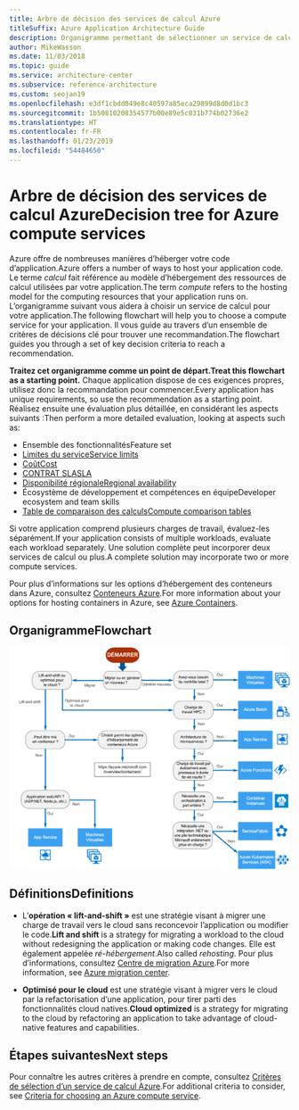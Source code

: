 ```yaml
---
title: Arbre de décision des services de calcul Azure
titleSuffix: Azure Application Architecture Guide
description: Organigramme permettant de sélectionner un service de calcul.
author: MikeWasson
ms.date: 11/03/2018
ms.topic: guide
ms.service: architecture-center
ms.subservice: reference-architecture
ms.custom: seojan19
ms.openlocfilehash: e3df1cbdd049e8c40597a85eca29899d8d0d1bc3
ms.sourcegitcommit: 1b50810208354577b00e89e5c031b774b02736e2
ms.translationtype: HT
ms.contentlocale: fr-FR
ms.lasthandoff: 01/23/2019
ms.locfileid: "54484650"
---
```

# <a name="decision-tree-for-azure-compute-services"></a><span data-ttu-id="f973f-103">Arbre de décision des services de calcul Azure</span><span class="sxs-lookup"><span data-stu-id="f973f-103">Decision tree for Azure compute services</span></span>

<span data-ttu-id="f973f-104">Azure offre de nombreuses manières d’héberger votre code d’application.</span><span class="sxs-lookup"><span data-stu-id="f973f-104">Azure offers a number of ways to host your application code.</span></span> <span data-ttu-id="f973f-105">Le terme *calcul* fait référence au modèle d’hébergement des ressources de calcul utilisées par votre application.</span><span class="sxs-lookup"><span data-stu-id="f973f-105">The term *compute* refers to the hosting model for the computing resources that your application runs on.</span></span> <span data-ttu-id="f973f-106">L’organigramme suivant vous aidera à choisir un service de calcul pour votre application.</span><span class="sxs-lookup"><span data-stu-id="f973f-106">The following flowchart will help you to choose a compute service for your application.</span></span> <span data-ttu-id="f973f-107">Il vous guide au travers d’un ensemble de critères de décisions clé pour trouver une recommandation.</span><span class="sxs-lookup"><span data-stu-id="f973f-107">The flowchart guides you through a set of key decision criteria to reach a recommendation.</span></span>

<span data-ttu-id="f973f-108">**Traitez cet organigramme comme un point de départ.**</span><span class="sxs-lookup"><span data-stu-id="f973f-108">**Treat this flowchart as a starting point.**</span></span> <span data-ttu-id="f973f-109">Chaque application dispose de ces exigences propres, utilisez donc la recommandation pour commencer.</span><span class="sxs-lookup"><span data-stu-id="f973f-109">Every application has unique requirements, so use the recommendation as a starting point.</span></span> <span data-ttu-id="f973f-110">Réalisez ensuite une évaluation plus détaillée, en considérant les aspects suivants :</span><span class="sxs-lookup"><span data-stu-id="f973f-110">Then perform a more detailed evaluation, looking at aspects such as:</span></span>

- <span data-ttu-id="f973f-111">Ensemble des fonctionnalités</span><span class="sxs-lookup"><span data-stu-id="f973f-111">Feature set</span></span>
- [<span data-ttu-id="f973f-112">Limites du service</span><span class="sxs-lookup"><span data-stu-id="f973f-112">Service limits</span></span>](/azure/azure-subscription-service-limits)
- [<span data-ttu-id="f973f-113">Coût</span><span class="sxs-lookup"><span data-stu-id="f973f-113">Cost</span></span>](https://azure.microsoft.com/pricing/)
- [<span data-ttu-id="f973f-114">CONTRAT SLA</span><span class="sxs-lookup"><span data-stu-id="f973f-114">SLA</span></span>](https://azure.microsoft.com/support/legal/sla/)
- [<span data-ttu-id="f973f-115">Disponibilité régionale</span><span class="sxs-lookup"><span data-stu-id="f973f-115">Regional availability</span></span>](https://azure.microsoft.com/global-infrastructure/services/)
- <span data-ttu-id="f973f-116">Écosystème de développement et compétences en équipe</span><span class="sxs-lookup"><span data-stu-id="f973f-116">Developer ecosystem and team skills</span></span>
- [<span data-ttu-id="f973f-117">Table de comparaison des calculs</span><span class="sxs-lookup"><span data-stu-id="f973f-117">Compute comparison tables</span></span>](./compute-comparison.md)

<span data-ttu-id="f973f-118">Si votre application comprend plusieurs charges de travail, évaluez-les séparément.</span><span class="sxs-lookup"><span data-stu-id="f973f-118">If your application consists of multiple workloads, evaluate each workload separately.</span></span> <span data-ttu-id="f973f-119">Une solution complète peut incorporer deux services de calcul ou plus.</span><span class="sxs-lookup"><span data-stu-id="f973f-119">A complete solution may incorporate two or more compute services.</span></span>

<span data-ttu-id="f973f-120">Pour plus d’informations sur les options d’hébergement des conteneurs dans Azure, consultez [Conteneurs Azure](https://azure.microsoft.com/overview/containers/).</span><span class="sxs-lookup"><span data-stu-id="f973f-120">For more information about your options for hosting containers in Azure, see [Azure Containers](https://azure.microsoft.com/overview/containers/).</span></span>

## <a name="flowchart"></a><span data-ttu-id="f973f-121">Organigramme</span><span class="sxs-lookup"><span data-stu-id="f973f-121">Flowchart</span></span>

![Arbre de décision des services de calcul Azure](../images/compute-decision-tree.svg)

## <a name="definitions"></a><span data-ttu-id="f973f-123">Définitions</span><span class="sxs-lookup"><span data-stu-id="f973f-123">Definitions</span></span>

- <span data-ttu-id="f973f-124">L’**opération « lift-and-shift »** est une stratégie visant à migrer une charge de travail vers le cloud sans reconcevoir l’application ou modifier le code.</span><span class="sxs-lookup"><span data-stu-id="f973f-124">**Lift and shift** is a strategy for migrating a workload to the cloud without redesigning the application or making code changes.</span></span> <span data-ttu-id="f973f-125">Elle est également appelée *ré-hébergement*.</span><span class="sxs-lookup"><span data-stu-id="f973f-125">Also called *rehosting*.</span></span> <span data-ttu-id="f973f-126">Pour plus d’informations, consultez [Centre de migration Azure](https://azure.microsoft.com/migration/).</span><span class="sxs-lookup"><span data-stu-id="f973f-126">For more information, see [Azure migration center](https://azure.microsoft.com/migration/).</span></span>

- <span data-ttu-id="f973f-127">**Optimisé pour le cloud** est une stratégie visant à migrer vers le cloud par la refactorisation d’une application, pour tirer parti des fonctionnalités cloud natives.</span><span class="sxs-lookup"><span data-stu-id="f973f-127">**Cloud optimized** is a strategy for migrating to the cloud by refactoring an application to take advantage of cloud-native features and capabilities.</span></span>

## <a name="next-steps"></a><span data-ttu-id="f973f-128">Étapes suivantes</span><span class="sxs-lookup"><span data-stu-id="f973f-128">Next steps</span></span>

<span data-ttu-id="f973f-129">Pour connaître les autres critères à prendre en compte, consultez [Critères de sélection d’un service de calcul Azure](./compute-comparison.md).</span><span class="sxs-lookup"><span data-stu-id="f973f-129">For additional criteria to consider, see [Criteria for choosing an Azure compute service](./compute-comparison.md).</span></span>
